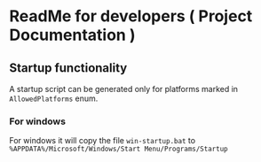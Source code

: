 # ReadMe for developers ( Project Documentation )

## Startup functionality

A startup script can be generated only for platforms marked in `AllowedPlatforms` enum.

### For windows

For windows it will copy the file `win-startup.bat` to `%APPDATA%/Microsoft/Windows/Start Menu/Programs/Startup`
